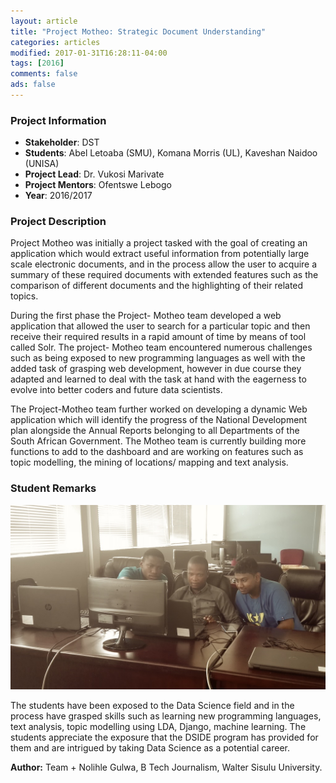```yaml
---
layout: article
title: "Project Motheo: Strategic Document Understanding"
categories: articles
modified: 2017-01-31T16:28:11-04:00
tags: [2016]
comments: false
ads: false
---
```



### Project Information

* **Stakeholder**: DST
* **Students**: Abel Letoaba (SMU), Komana Morris (UL), Kaveshan Naidoo (UNISA)
* **Project Lead**: Dr. Vukosi Marivate
* **Project Mentors**: Ofentswe Lebogo
* **Year**: 2016/2017

### Project Description

Project Motheo was initially a project tasked with the goal of creating an application which would extract useful information from potentially large scale electronic documents, and in the process allow the user to acquire a summary of these required documents with extended features such as the comparison of different documents and the highlighting of their related topics.

During the first phase the Project- Motheo team developed a web application that allowed the user to search for a particular topic and then receive their required results in a rapid amount of time by means of tool called Solr. The project- Motheo team encountered numerous challenges such as being exposed to new programming languages as well with the added task of grasping web development, however in due course they adapted and learned to deal with the task at hand with the eagerness to evolve into better coders and future data scientists.

The Project-Motheo team further worked on developing a dynamic Web application which will identify the progress of the National Development plan alongside the Annual Reports belonging to all Departments of the South African Government. The Motheo team is currently building more functions to  add to the dashboard and are working on features such as topic modelling, the mining of locations/ mapping and text analysis.

### Student Remarks

![Team](/images/project-motheo-team.jpg)

The students have been exposed to the Data Science field and in the process have grasped skills such as learning new programming languages, text analysis, topic modelling using LDA, Django, machine learning. The students appreciate the exposure that the DSIDE program has  provided for them and are intrigued by taking Data Science as a potential career.


**Author:** Team + Nolihle Gulwa, B Tech Journalism, Walter Sisulu University.
